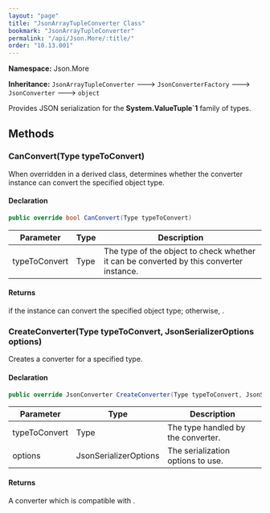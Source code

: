 ```yaml
---
layout: "page"
title: "JsonArrayTupleConverter Class"
bookmark: "JsonArrayTupleConverter"
permalink: "/api/Json.More/:title/"
order: "10.13.001"
---
```

**Namespace:** Json.More

**Inheritance:**
`JsonArrayTupleConverter`
 🡒 
`JsonConverterFactory`
 🡒 
`JsonConverter`
 🡒 
`object`

Provides JSON serialization for the **System.ValueTuple`1** family of types.

## Methods

### CanConvert(Type typeToConvert)

When overridden in a derived class, determines whether the converter instance can convert the specified object type.

#### Declaration

```c#
public override bool CanConvert(Type typeToConvert)
```

| Parameter | Type | Description |
|---|---|---|
| typeToConvert | Type | The type of the object to check whether it can be converted by this converter instance. |


#### Returns

<see langword="true" /> if the instance can convert the specified object type; otherwise, <see langword="false" />.

### CreateConverter(Type typeToConvert, JsonSerializerOptions options)

Creates a converter for a specified type.

#### Declaration

```c#
public override JsonConverter CreateConverter(Type typeToConvert, JsonSerializerOptions options)
```

| Parameter | Type | Description |
|---|---|---|
| typeToConvert | Type | The type handled by the converter. |
| options | JsonSerializerOptions | The serialization options to use. |


#### Returns

A converter which is compatible with <paramref name="typeToConvert" />.

